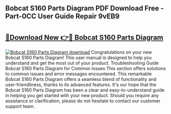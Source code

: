 ## Bobcat S160 Parts Diagram PDF Download Free - Part-0CC User Guide Repair 9vEB9

# <h2><a href="http://dfhdlw.blite.top/?on=Bobcat+S160+Parts+Diagram">🔗Download New 👉🔴 Bobcat S160 Parts Diagram</a></h2>

[![Bobcat S160 Parts Diagram download](https://i.imgur.com/lujVjoI.png)](http://dfhdlw.blite.top/?on=Bobcat+S160+Parts+Diagram)
Congratulations on your new Bobcat S160 Parts Diagram! This user manual is designed to help you understand and get the most out of your product. Troubleshooting Guide Bobcat S160 Parts Diagram for Common Issues This section offers solutions to common issues and error messages encountered. This remarkable Bobcat S160 Parts Diagram offers a seamless blend of functionality and user-friendliness, thanks to its advanced features. It's our hope that the Bobcat S160 Parts Diagram has been a clear and easy-to-understand guide in helping you get started with your new product. Should you require any assistance or clarification, please do not hesitate to contact our customer support team.
